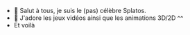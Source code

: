 - 👋 Salut à tous, je suis le (pas) célèbre Splatos.
- 👀 J'adore les jeux vidéos ainsi que les animations 3D/2D ^^
- Et voilà

<!---
Splatoscar/Splatoscar is a ✨ special ✨ repository because its `README.md` (this file) appears on your GitHub profile.
You can click the Preview link to take a look at your changes.
--->
